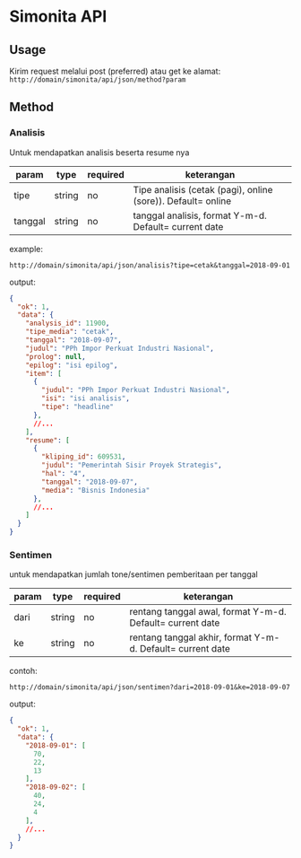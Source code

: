 # Simonita API

## Usage
Kirim request melalui post (preferred) atau get ke alamat: `http://domain/simonita/api/json/method?param`

## Method

### Analisis
Untuk mendapatkan analisis beserta resume nya


| param | type | required | keterangan |
|---|---|---|---|
|tipe   |string   | no   | Tipe analisis (cetak (pagi), online (sore)). Default= online   |
|tanggal   |string   | no   | tanggal analisis, format Y-m-d. Default= current date   |

example:

`http://domain/simonita/api/json/analisis?tipe=cetak&tanggal=2018-09-01`

output:
```json
{
  "ok": 1,
  "data": {
    "analysis_id": 11900,
    "tipe_media": "cetak",
    "tanggal": "2018-09-07",
    "judul": "PPh Impor Perkuat Industri Nasional",
    "prolog": null,
    "epilog": "isi epilog",
    "item": [
      {
        "judul": "PPh Impor Perkuat Industri Nasional",
        "isi": "isi analisis",
        "tipe": "headline"
      },
      //...
    ],
    "resume": [
      {
        "kliping_id": 609531,
        "judul": "Pemerintah Sisir Proyek Strategis",
        "hal": "4",
        "tanggal": "2018-09-07",
        "media": "Bisnis Indonesia"
      },
      //...
    ]
  }
}
```

### Sentimen
untuk mendapatkan jumlah tone/sentimen pemberitaan per tanggal

| param | type | required | keterangan |
|---|---|---|---|
|dari   |string   | no   | rentang tanggal awal, format Y-m-d. Default= current date   |
|ke   |string   | no   | rentang tanggal akhir, format Y-m-d. Default= current date   |


contoh:

`http://domain/simonita/api/json/sentimen?dari=2018-09-01&ke=2018-09-07`

output:
```json
{
  "ok": 1,
  "data": {
    "2018-09-01": [
      70,
      22,
      13
    ],
    "2018-09-02": [
      40,
      24,
      4
    ],
    //...
  }
}

```
